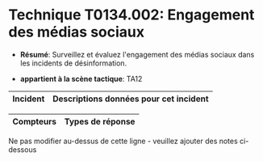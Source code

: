 # Technique T0134.002: Engagement des médias sociaux

* **Résumé**: Surveillez et évaluez l'engagement des médias sociaux dans les incidents de désinformation.

* **appartient à la scène tactique**: TA12


|Incident |Descriptions données pour cet incident |
|-------- |-------------------- |



|Compteurs |Types de réponse |
|-------- |-------------- |


Ne pas modifier au-dessus de cette ligne - veuillez ajouter des notes ci-dessous